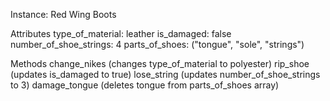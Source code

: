 Instance: Red Wing Boots

Attributes
type_of_material: leather
is_damaged: false
number_of_shoe_strings: 4
parts_of_shoes: ("tongue", "sole", "strings")


Methods
change_nikes (changes type_of_material to polyester)
rip_shoe (updates is_damaged to true)
lose_string (updates number_of_shoe_strings to 3)
damage_tongue (deletes tongue from parts_of_shoes array)
